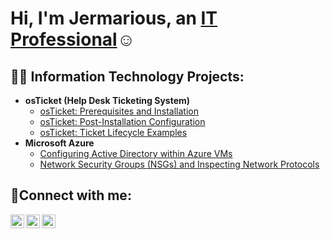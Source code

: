 <h1>Hi, I'm Jermarious, an <a href="https://linkedin.com/in/jermarious-kirkendoll-b73a98285">IT Professional</a>☺</h1>

<h2>👨‍💻 Information Technology Projects:</h2>

- <b>osTicket (Help Desk Ticketing System)</b>
  - [osTicket: Prerequisites and Installation](https://github.com/jckjr21/osticket-prereqs)
  - [osTicket: Post-Installation Configuration](https://github.com/jckjr21/post-install-config)
  - [osTicket: Ticket Lifecycle Examples](https://github.com/jckjr21/ticket-lifestyle.git)
- <b>Microsoft Azure</b>
  - [Configuring Active Directory within Azure VMs](https://github.com/jckjr21/configure-ad)
  - [Network Security Groups (NSGs) and Inspecting Network Protocols](https://github.com/jckjr21/azure-network-protocols)

<h2>🤳Connect with me:</h2>

[<img align="left" alt="Josh | Twitter" width="22px" src="https://cdn.jsdelivr.net/npm/simple-icons@v3/icons/twitter.svg" />][twitter]
[<img align="left" alt="Josh | LinkedIn" width="22px" src="https://cdn.jsdelivr.net/npm/simple-icons@v3/icons/linkedin.svg" />][linkedin]
[<img align="left" alt="Josh | Instagram" width="22px" src="https://cdn.jsdelivr.net/npm/simple-icons@v3/icons/instagram.svg" />][instagram]

[twitter]: https://twitter.com
[instagram]: https://www.instagram.com
[linkedin]: https://linkedin.com/in/jermarious-kirk


